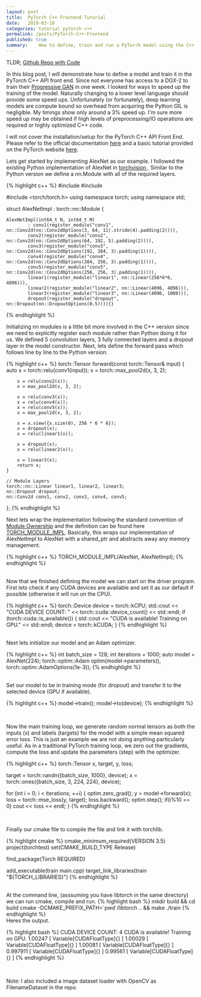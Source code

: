 ```yaml
---
layout: post
title:  PyTorch C++ Frontend Tutorial
date:   2019-03-18
categories: tutorial pytorch c++
permalink: /posts/PyTorch-C++-Frontend
published: true
summary:    How to define, train and run a PyTorch model using the C++ frontend API.
---
```



TLDR; [Github Repo with Code](https://github.com/tebesu/pytorch-cpp-tutorial)

In this blog post, I will demonstrate how to define a model and train it in the PyTorch C++ API front end.
Since not everyone has access to a DGX-2 to train their [Progressive GAN](https://arxiv.org/abs/1710.10196) in one week.
I looked for ways to speed up the training of the model. Naturally changing to a lower level language should provide some speed ups.  Unfortunately (or fortunately), deep learning models are compute bound so overhead from acquiring the Python GIL is negligible. My timings show only around a 3% speed up. I'm sure more speed up may be obtained if high levels of preprocessing/IO operations are required or highly optimized C++ code.

I will not cover the installation/setup for the PyTorch C++ API Front End. Please refer to the official documentation [here](https://pytorch.org/cppdocs/installing.html) and a basic tutorial provided on the PyTorch website [here](https://pytorch.org/tutorials/advanced/cpp_frontend.html).


Lets get started by implementing AlexNet as our example. I followed the existing Python implementation of AlexNet in [torchvision ](https://github.com/pytorch/vision/blob/master/torchvision/models/alexnet.py). Similar to the Python version we define a nn.Module with all of the required layers.

<div class="small-spacer"></div>

{% highlight c++ %}
#include <iostream>
#include <vector>

#include <torch/torch.h>
using namespace torch;
using namespace std;

struct AlexNetImpl : torch::nn::Module {

    AlexNetImpl(int64_t N, int64_t M)
            : conv1(register_module("conv1", nn::Conv2d(nn::Conv2dOptions(3, 64, 11).stride(4).padding(2)))),
            conv2(register_module("conv2", nn::Conv2d(nn::Conv2dOptions(64, 192, 5).padding(2)))),
            conv3(register_module("conv3", nn::Conv2d(nn::Conv2dOptions(192, 384, 3).padding(1)))),
            conv4(register_module("conv4", nn::Conv2d(nn::Conv2dOptions(384, 256, 3).padding(1)))),
            conv5(register_module("conv5", nn::Conv2d(nn::Conv2dOptions(256, 256, 3).padding(1)))),
            linear1(register_module("linear1", nn::Linear(256*6*6, 4096))),
            linear2(register_module("linear2", nn::Linear(4096, 4096))),
            linear3(register_module("linear3", nn::Linear(4096, 1000))),
            dropout(register_module("dropout", nn::Dropout(nn::DropoutOptions(0.5)))){}
{% endhighlight %}

<div class="small-spacer"></div>
Initializing nn modules is a little bit more involved in the C++ version since we need to explicitly register each module rather than Python doing it for us. We defined 5 convolution layers, 3 fully connected layers and a dropout layer in the model constructor. Next, lets define the forward pass which follows line by line to the Python version.

<div class="small-spacer"></div>

{% highlight c++ %}
    torch::Tensor forward(const torch::Tensor& input) {
        auto x = torch::relu(conv1(input));
        x = torch::max_pool2d(x, 3, 2);

        x = relu(conv2(x));
        x = max_pool2d(x, 3, 2);

        x = relu(conv3(x));
        x = relu(conv4(x));
        x = relu(conv5(x));
        x = max_pool2d(x, 3, 2);

        x = x.view({x.size(0), 256 * 6 * 6});
        x = dropout(x);
        x = relu(linear1(x));

        x = dropout(x);
        x = relu(linear2(x));

        x = linear3(x);
        return x;
    }

    // Module Layers
    torch::nn::Linear linear1, linear2, linear3;
    nn::Dropout dropout;
    nn::Conv2d conv1, conv2, conv3, conv4, conv5;
};
{% endhighlight %}

<div class="small-spacer"></div>

Next lets wrap the implementation following the standard convention of [Module Ownership](https://pytorch.org/tutorials/advanced/cpp_frontend.html#module-ownership) and the definition can be found here [TORCH_MODULE_IMPL](https://github.com/pytorch/pytorch/blob/4bdaca827cc7b71b33210c0ed4f202540d6719f7/torch/csrc/api/include/torch/nn/pimpl.h#L195). Basically, this wraps our implementation of AlexNetImpl to AlexNet with a shared_ptr and abstracts away any memory management.

<div class="small-spacer"></div>

{% highlight c++ %}
TORCH_MODULE_IMPL(AlexNet, AlexNetImpl);
{% endhighlight %}


<br>
Now that we finished defining the model we can start on the driver program. First lets check if any CUDA devices are available and set it as our default if possible (otherwise it will run on the CPU).
<div class="small-spacer"></div>

{% highlight c++ %}
torch::Device device = torch::kCPU;
std::cout << "CUDA DEVICE COUNT: " << torch::cuda::device_count() << std::endl;
if (torch::cuda::is_available()) {
    std::cout << "CUDA is available! Training on GPU." << std::endl;
    device = torch::kCUDA;
}
{% endhighlight %}

<br>
Next lets initialize our model and an Adam optimizer.
<div class="small-spacer"></div>

{% highlight c++ %}
int batch_size = 128;
int iterations = 1000;
auto model = AlexNet(224);
torch::optim::Adam optim(model->parameters(), torch::optim::AdamOptions(1e-3));
{% endhighlight %}

<br>
Set our model to be in training mode (for dropout) and transfer it to the selected device (GPU if available).

<br>

{% highlight c++ %}
model->train();
model->to(device);
{% endhighlight %}

<br>

Now the main training loop, we generate random normal tensors as both the inputs (x) and labels (targets) for the model with a simple mean squared error loss. This is just an example we are not doing anything particularly useful. As in a traditional PyTorch training loop, we zero out the gradients, compute the loss and update the parameters (step) with the optimizer.

<div class="small-spacer"></div>
{% highlight c++ %}
torch::Tensor x, target, y, loss;

target = torch::randn({batch_size, 1000}, device);
x = torch::ones({batch_size, 3, 224, 224}, device);

for (int i = 0; i < iterations; ++i) {
    optim.zero_grad();
    y = model->forward(x);
    loss = torch::mse_loss(y, target);
    loss.backward();
    optim.step();
    if(i%10 == 0)
      cout << loss << endl;
}
{% endhighlight %}

<br>

Finally our cmake file to compile the file and link it with torchlib.

{% highlight cmake %}
cmake_minimum_required(VERSION 3.5)
project(torchtest)
set(CMAKE_BUILD_TYPE  Release)

find_package(Torch REQUIRED)

add_executable(train main.cpp)
target_link_libraries(train "${TORCH_LIBRARIES}")
{% endhighlight %}

<br>
At the command line, (asssuming you have libtorch in the same directory) we can run cmake, compile and run.
{% highlight bash %}
mkdir build && cd build
cmake -DCMAKE_PREFIX_PATH=`pwd`/libtorch .. && make
./train
{% endhighlight %}


<br>
Heres the output.

{% highlight bash %}
CUDA DEVICE COUNT: 4
CUDA is available! Training on GPU.
1.00247
[ Variable[CUDAFloatType]{} ]
1.00029
[ Variable[CUDAFloatType]{} ]
1.00081
[ Variable[CUDAFloatType]{} ]
0.997911
[ Variable[CUDAFloatType]{} ]
0.99561
[ Variable[CUDAFloatType]{} ]
{% endhighlight %}


<br>

Note: I also included a image dataset loader with OpenCV as FilenameDataset in the repo.


<br>
